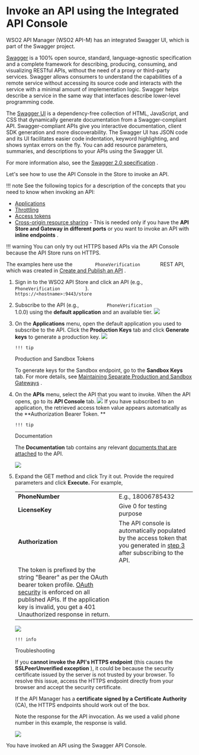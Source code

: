 # Invoke an API using the Integrated API Console

WSO2 API Manager (WSO2 API-M) has an integrated Swagger UI, which is part of the Swagger project.

[Swagger](http://swagger.io/) is a 100% open source, standard, language-agnostic specification and a complete framework for describing, producing, consuming, and visualizing RESTful APIs, without the need of a proxy or third-party services. Swagger allows consumers to understand the capabilities of a remote service without accessing its source code and interacts with the service with a minimal amount of implementation logic. Swagger helps describe a service in the same way that interfaces describe lower-level programming code.

The [Swagger UI](https://github.com/swagger-api/swagger-ui) is a dependency-free collection of HTML, JavaScript, and CSS that dynamically generate documentation from a Swagger-compliant API. Swagger-compliant APIs give you interactive documentation, client SDK generation and more discoverability. The Swagger UI has JSON code and its UI facilitates easier code indentation, keyword highlighting, and shows syntax errors on the fly. You can add resource parameters, summaries, and descriptions to your APIs using the Swagger UI.

For more information also, see the [Swagger 2.0 specification](https://github.com/swagger-api/swagger-spec/blob/master/versions/2.0.md) .

Let's see how to use the API Console in the Store to invoke an API.

!!! note
See the following topics for a description of the concepts that you need to know when invoking an API:

-   [Applications](_Key_Concepts_)
-   [Throttling](_Key_Concepts_)
-   [Access tokens](_Key_Concepts_)
-   [Cross-origin resource sharing](_Key_Concepts_) - This is needed only if you have the **API Store and Gateway in different ports** or you want to invoke an API with **inline endpoints** .

!!! warning
You can only try out HTTPS based APIs via the API Console because the API Store runs on HTTPS.


The examples here use the `         PhoneVerification        ` REST API, which was created in [Create and Publish an API](_Create_and_Publish_an_API_) .

1.  Sign in to the WSO2 API Store and click an API (e.g., `           PhoneVerification          ` ).
    `           https://<hostname>:9443/store          `

2.  Subscribe to the API (e.g., `           PhoneVerification          ` 1.0.0) using the **default application** and an available tier.
    ![](attachments/103327857/103327843.png)

3.  On the **Applications** menu, open the default application you used to subscribe to the API. Click the **Production Keys** tab and click **Generate keys** to generate a production key.
    ![](attachments/103327857/103327842.png)

        !!! tip
    Production and Sandbox Tokens

    To generate keys for the Sandbox endpoint, go to the **Sandbox Keys** tab. For more details, see [Maintaining Separate Production and Sandbox Gateways](_Maintaining_Separate_Production_and_Sandbox_Gateways_) .


4.  On the **APIs** menu, select the API that you want to invoke. When the API opens, go to its **API Console** tab.
    ![](attachments/103327857/103327841.png)
    If you have subscribed to an application, the retrieved access token value appears automatically as the **Authorization Bearer Token.
    **

        !!! tip
    Documentation

    The **Documentation** tab contains any relevant [documents that are attached](_Add_API_Documentation_) to the API.

    ![](attachments/103327857/103327844.png)


5.  Expand the GET method and click Try it out. Provide the required parameters and click **Execute.** For example,

    |                   |                                                                                                                                                                                                                                           |
    |-------------------|-------------------------------------------------------------------------------------------------------------------------------------------------------------------------------------------------------------------------------------------|
    | **PhoneNumber**   | E.g., 18006785432                                                                                                                                                                                                                         |
    | **LicenseKey**    | Give 0 for testing purpose                                                                                                                                                                                                                |
    | **Authorization** | The API console is automatically populated by the access token that you generated in [step 3](#InvokeanAPIusingtheIntegratedAPIConsole-step3) after subscribing to the API.                                                               
      The token is prefixed by the string "Bearer" as per the OAuth bearer token profile. [OAuth security](_Key_Concepts_) is enforced on all published APIs. If the application key is invalid, you get a 401 Unauthorized response in return.  |

    ![](attachments/103327857/103327840.png)

        !!! info
    Troubleshooting

    If you **cannot invoke the API's HTTPS endpoint** (this causes the **SSLPeerUnverified exception** ), it could be because the security certificate issued by the server is not trusted by your browser. To resolve this issue, access the HTTPS endpoint directly from your browser and accept the security certificate.

    If the API Manager has a **certificate signed by a** **Certificate Authority** (CA), the HTTPS endpoints should work out of the box.


    Note the response for the API invocation. As we used a valid phone number in this example, the response is valid.

    ![](attachments/103327857/103327839.png)

You have invoked an API using the Swagger API Console.
